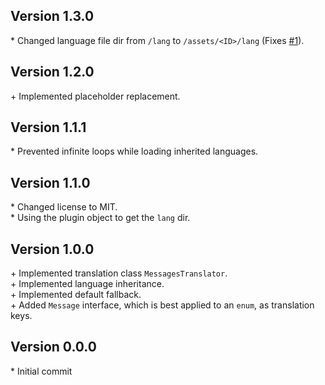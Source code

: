 Version 1.3.0
-------------

\* Changed language file dir from `/lang` to `/assets/<ID>/lang` (Fixes [#1](https://github.com/AuraDevelopmentTeam/MessagesTranslator/issues/1)).  


Version 1.2.0
-------------

\+ Implemented placeholder replacement.  


Version 1.1.1
-------------

\* Prevented infinite loops while loading inherited languages.  


Version 1.1.0
-------------

\* Changed license to MIT.  
\* Using the plugin object to get the `lang` dir.  


Version 1.0.0
-------------

\+ Implemented translation class `MessagesTranslator`.  
\+ Implemented language inheritance.  
\+ Implemented default fallback.  
\+ Added `Message` interface, which is best applied to an `enum`, as translation keys.  


Version 0.0.0
-------------

\* Initial commit  
